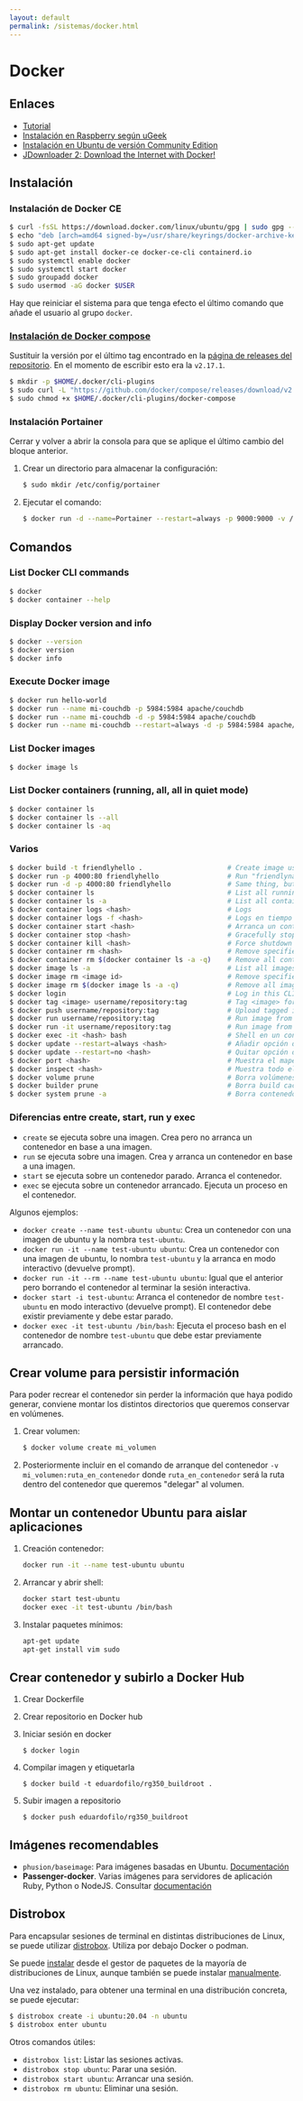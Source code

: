 ```yaml
---
layout: default
permalink: /sistemas/docker.html
---
```


# Docker

## Enlaces

* [Tutorial](https://docs.docker.com/get-started/)
* [Instalación en Raspberry según uGeek](https://ugeek.github.io/blog/post/2019-02-03-instalar-docker-en-raspberry-pi-con-raspbian.html)
* [Instalación en Ubuntu de versión Community Edition](https://docs.docker.com/install/linux/docker-ce/ubuntu/)
* [JDownloader 2: Download the Internet with Docker!](https://dbtechreviews.com/2020/06/jdownloader-2-download-the-internet-with-docker/)

## Instalación

### Instalación de Docker CE

```bash
$ curl -fsSL https://download.docker.com/linux/ubuntu/gpg | sudo gpg --dearmor -o /usr/share/keyrings/docker-archive-keyring.gpg
$ echo "deb [arch=amd64 signed-by=/usr/share/keyrings/docker-archive-keyring.gpg] https://download.docker.com/linux/ubuntu $(lsb_release -cs) stable" | sudo tee /etc/apt/sources.list.d/docker.list > /dev/null
$ sudo apt-get update
$ sudo apt-get install docker-ce docker-ce-cli containerd.io
$ sudo systemctl enable docker
$ sudo systemctl start docker
$ sudo groupadd docker
$ sudo usermod -aG docker $USER
```

Hay que reiniciar el sistema para que tenga efecto el último comando que añade el usuario al grupo `docker`.

### [Instalación de Docker compose](https://docs.docker.com/compose/install/)

Sustituir la versión por el último tag encontrado en la [página de releases del repositorio](https://github.com/docker/compose/releases). En el momento de escribir esto era la `v2.17.1`.

```bash
$ mkdir -p $HOME/.docker/cli-plugins
$ sudo curl -L "https://github.com/docker/compose/releases/download/v2.17.1/docker-compose-$(uname -s)-$(uname -m)" -o $HOME/.docker/cli-plugins/docker-compose
$ sudo chmod +x $HOME/.docker/cli-plugins/docker-compose
```

### Instalación Portainer

Cerrar y volver a abrir la consola para que se aplique el último cambio del bloque anterior.

1. Crear un directorio para almacenar la configuración:
    ```bash
    $ sudo mkdir /etc/config/portainer
    ```

2. Ejecutar el comando:
    ```bash
    $ docker run -d --name=Portainer --restart=always -p 9000:9000 -v /etc/config/portainer:/data -v /var/run/docker.sock:/var/run/docker.sock portainer/portainer
    ```

## Comandos

### List Docker CLI commands

```bash
$ docker
$ docker container --help
```

### Display Docker version and info

```bash
$ docker --version
$ docker version
$ docker info
```

### Execute Docker image

```bash
$ docker run hello-world
$ docker run --name mi-couchdb -p 5984:5984 apache/couchdb                       # Ejecución con log
$ docker run --name mi-couchdb -d -p 5984:5984 apache/couchdb                    # Ejecución sin log (modo detached)
$ docker run --name mi-couchdb --restart=always -d -p 5984:5984 apache/couchdb   # Ejecución con reinicio si se para o reinicia el servidor
```

### List Docker images

```bash
$ docker image ls
```

### List Docker containers (running, all, all in quiet mode)

```bash
$ docker container ls
$ docker container ls --all
$ docker container ls -aq
```

### Varios

```bash
$ docker build -t friendlyhello .                     # Create image using this directory's Dockerfile
$ docker run -p 4000:80 friendlyhello                 # Run "friendlyname" mapping port 4000 to 80
$ docker run -d -p 4000:80 friendlyhello              # Same thing, but in detached mode
$ docker container ls                                 # List all running containers
$ docker container ls -a                              # List all containers, even those not running
$ docker container logs <hash>                        # Logs
$ docker container logs -f <hash>                     # Logs en tiempo real
$ docker container start <hash>                       # Arranca un contenedor
$ docker container stop <hash>                        # Gracefully stop the specified container
$ docker container kill <hash>                        # Force shutdown of the specified container
$ docker container rm <hash>                          # Remove specified container from this machine
$ docker container rm $(docker container ls -a -q)    # Remove all containers
$ docker image ls -a                                  # List all images on this machine
$ docker image rm <image id>                          # Remove specified image from this machine
$ docker image rm $(docker image ls -a -q)            # Remove all images from this machine
$ docker login                                        # Log in this CLI session using your Docker credentials
$ docker tag <image> username/repository:tag          # Tag <image> for upload to registry
$ docker push username/repository:tag                 # Upload tagged image to registry
$ docker run username/repository:tag                  # Run image from a registry
$ docker run -it username/repository:tag              # Run image from a registry in interactive mode
$ docker exec -it <hash> bash                         # Shell en un contenedor
$ docker update --restart=always <hash>               # Añadir opción de reinicio a un contenedor que ya está creado
$ docker update --restart=no <hash>                   # Quitar opción de reinicio a un contenedor que ya está creado
$ docker port <hash>                                  # Muestra el mapeo de puertos del contenedor
$ docker inspect <hash>                               # Muestra todo el JSON con la configuración del contenedor
$ docker volume prune                                 # Borra volúmenes sin uso
$ docker builder prune                                # Borra build caché de imágenes
$ docker system prune -a                              # Borra contenedores parados, networks no usadas, imágenes no usadas y build caché
```

### Diferencias entre create, start, run y exec

* `create` se ejecuta sobre una imagen. Crea pero no arranca un contenedor en base a una imagen.
* `run` se ejecuta sobre una imagen. Crea y arranca un contenedor en base a una imagen.
* `start` se ejecuta sobre un contenedor parado. Arranca el contenedor.
* `exec` se ejecuta sobre un contenedor arrancado. Ejecuta un proceso en el contenedor.

Algunos ejemplos:

* `docker create --name test-ubuntu ubuntu`: Crea un contenedor con una imagen de ubuntu y la nombra `test-ubuntu`.
* `docker run -it --name test-ubuntu ubuntu`: Crea un contenedor con una imagen de ubuntu, lo nombra `test-ubuntu` y la arranca en modo interactivo (devuelve prompt).
* `docker run -it --rm --name test-ubuntu ubuntu`: Igual que el anterior pero borrando el contenedor al terminar la sesión interactiva.
* `docker start -i test-ubuntu`: Arranca el contenedor de nombre `test-ubuntu` en modo interactivo (devuelve prompt). El contenedor debe existir previamente y debe estar parado.
* `docker exec -it test-ubuntu /bin/bash`: Ejecuta el proceso bash en el contenedor de nombre `test-ubuntu` que debe estar previamente arrancado.

## Crear volume para persistir información

Para poder recrear el contenedor sin perder la información que haya podido generar, conviene montar los distintos directorios que queremos conservar en volúmenes.

1. Crear volumen:
    ```bash
    $ docker volume create mi_volumen
    ```

2. Posteriormente incluir en el comando de arranque del contenedor `-v mi_volumen:ruta_en_contenedor` donde `ruta_en_contenedor` será la ruta dentro del contenedor que queremos "delegar" al volumen.


## Montar un contenedor Ubuntu para aislar aplicaciones

1. Creación contenedor:

    ```bash
    docker run -it --name test-ubuntu ubuntu
    ```

2. Arrancar y abrir shell:

    ```bash
    docker start test-ubuntu
    docker exec -it test-ubuntu /bin/bash
    ```

3. Instalar paquetes mínimos:

    ```bash
    apt-get update
    apt-get install vim sudo
    ```

## Crear contenedor y subirlo a Docker Hub

1. Crear Dockerfile
2. Crear repositorio en Docker hub
3. Iniciar sesión en docker

    ```
    $ docker login
    ```

4. Compilar imagen y etiquetarla

    ```
    $ docker build -t eduardofilo/rg350_buildroot .
    ```

5. Subir imagen a repositorio

    ```
    $ docker push eduardofilo/rg350_buildroot
    ```

## Imágenes recomendables

* `phusion/baseimage`: Para imágenes basadas en Ubuntu. [Documentación](https://phusion.github.io/baseimage-docker/)
* **Passenger-docker**. Varias imágenes para servidores de aplicación Ruby, Python o NodeJS. Consultar [documentación](https://github.com/phusion/passenger-docker)

## Distrobox

Para encapsular sesiones de terminal en distintas distribuciones de Linux, se puede utilizar [distrobox](https://distrobox.it/#distrobox). Utiliza por debajo Docker o podman.

Se puede [instalar](https://distrobox.it/#installation) desde el gestor de paquetes de la mayoría de distribuciones de Linux, aunque también se puede instalar [manualmente](https://distrobox.it/#alternative-methods).

Una vez instalado, para obtener una terminal en una distribución concreta, se puede ejecutar:

```bash
$ distrobox create -i ubuntu:20.04 -n ubuntu
$ distrobox enter ubuntu
```

Otros comandos útiles:

* `distrobox list`: Listar las sesiones activas.
* `distrobox stop ubuntu`: Parar una sesión.
* `distrobox start ubuntu`: Arrancar una sesión.
* `distrobox rm ubuntu`: Eliminar una sesión.
